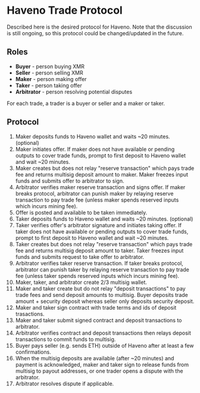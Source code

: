 # Haveno Trade Protocol

Described here is the desired protocol for Haveno. Note that the discussion is still ongoing, so this protocol could be changed/updated in the future.

## Roles

- **Buyer** - person buying XMR
- **Seller** - person selling XMR
- **Maker** - person making offer
- **Taker** - person taking offer
- **Arbitrator** - person resolving potential disputes

For each trade, a trader is a buyer or seller and a maker or taker.

## Protocol

1. Maker deposits funds to Haveno wallet and waits ~20 minutes. (optional)
2. Maker initiates offer. If maker does not have available or pending outputs to cover trade funds, prompt to first deposit to Haveno wallet and wait ~20 minutes.
3. Maker creates but does not relay "reserve transaction" which pays trade fee and returns multisig deposit amount to maker. Maker freezes input funds and submits offer to arbitrator to sign.
4. Arbitrator verifies maker reserve transaction and signs offer. If maker breaks protocol, arbitrator can punish maker by relaying reserve transaction to pay trade fee (unless maker spends reserved inputs which incurs mining fee).
5. Offer is posted and available to be taken immediately.
6. Taker deposits funds to Haveno wallet and waits ~20 minutes. (optional)
7. Taker verifies offer's arbitrator signature and initiates taking offer. If taker does not have available or pending outputs to cover trade funds, prompt to first deposit to Haveno wallet and wait ~20 minutes.
8. Taker creates but does not relay "reserve transaction" which pays trade fee and returns multisig deposit amount to taker. Taker freezes input funds and submits request to take offer to arbitrator.
9. Arbitrator verifies taker reserve transaction. If taker breaks protocol, arbitrator can punish taker by relaying reserve transaction to pay trade fee (unless taker spends reserved inputs which incurs mining fee).
10. Maker, taker, and arbitrator create 2/3 multisig wallet.
11. Maker and taker create but do not relay "deposit transactions" to pay trade fees and send deposit amounts to multisig. Buyer deposits trade amount + security deposit whereas seller only deposits security deposit.
12. Maker and taker sign contract with trade terms and ids of deposit trasactions.
13. Maker and taker submit signed contract and deposit transactions to arbitrator.
14. Arbitrator verifies contract and deposit transactions then relays deposit transactions to commit funds to multisig.
15. Buyer pays seller (e.g. sends ETH) outside of Haveno after at least a few confirmations.
16. When the multisig deposits are available (after ~20 minutes) and payment is acknowledged, maker and taker sign to release funds from multisig to payout addresses, or one trader opens a dispute with the arbitrator.
17. Arbitrator resolves dispute if applicable.